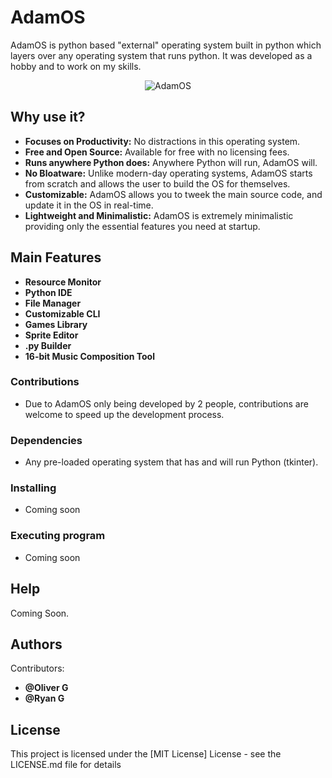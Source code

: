  # AdamOS

AdamOS is python based "external" operating system built in python which layers over any operating system that runs python. It was developed as a hobby and to work on my skills.

<p align="center">
  <img src="https://github.com/user-attachments/assets/66467a56-3f6a-495f-ae4c-200310493ee9" alt="AdamOS">
</p>

## Why use it?

* **Focuses on Productivity:** No distractions in this operating system.
* **Free and Open Source:** Available for free with no licensing fees.
* **Runs anywhere Python does:** Anywhere Python will run, AdamOS will.
* **No Bloatware:** Unlike modern-day operating systems, AdamOS starts from scratch and allows the user to build the OS for themselves.
* **Customizable:** AdamOS allows you to tweek the main source code, and update it in the OS in real-time.
* **Lightweight and Minimalistic:** AdamOS is extremely minimalistic providing only the essential features you need at startup.

## Main Features

* **Resource Monitor**
* **Python IDE**
* **File Manager**
* **Customizable CLI**
* **Games Library**
* **Sprite Editor**
* **.py Builder**
* **16-bit Music Composition Tool**

### Contributions
* Due to AdamOS only being developed by 2 people, contributions are welcome to speed up the development process.

### Dependencies

* Any pre-loaded operating system that has and will run Python (tkinter).

### Installing

* Coming soon

### Executing program

* Coming soon

## Help

Coming Soon.

## Authors

Contributors:

* **@Oliver G**
* **@Ryan G**

## License

This project is licensed under the [MIT License] License - see the LICENSE.md file for details
